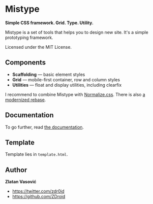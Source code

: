 # Mistype

**Simple CSS framework. Grid. Type. Utility.**

Mistype is a set of tools that helps you to design new site. It's a simple
prototyping framework.

Licensed under the MIT License.

## Components

* **Scaffolding** — basic element styles
* **Grid** — mobile-first container, row and column styles
* **Utilities** — float and display utilities, including clearfix

I recommend to combine Mistype with
[Normalize.css](https://github.com/necolas/normalize.css). There is also
[a modernized rebase](https://github.com/ZDroid/normalize.css).

## Documentation

To go further, read
[the documentation](https://github.com/ZDroid/mistype/wiki).

## Template

Template lies in `template.html`.

## Author

**Zlatan Vasović**

* <https://twitter.com/zdr0id>
* <https://github.com/ZDroid>